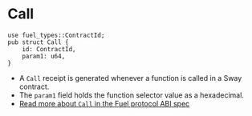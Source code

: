 # Call

```rust, ignore
use fuel_types::ContractId;
pub struct Call {
    id: ContractId,
    param1: u64,
}
```

- A `Call` receipt is generated whenever a function is called in a Sway contract.
- The `param1` field holds the function selector value as a hexadecimal.
- [Read more about `Call` in the Fuel protocol ABI spec](https://github.com/FuelLabs/fuel-specs/blob/master/src/protocol/abi/receipts.md#return-receipt)
